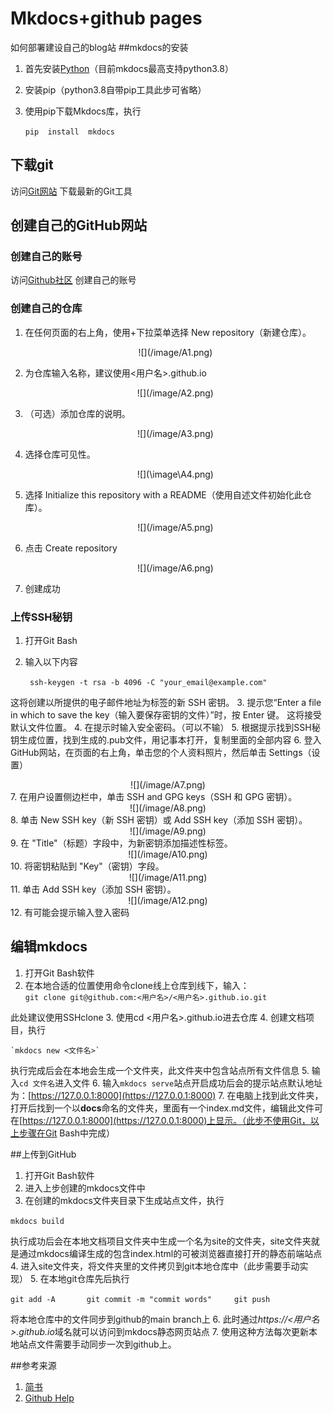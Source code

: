# Mkdocs+github pages

如何部署建设自己的blog站
##mkdocs的安装

1. 首先安装[Python](https://www.python.org/)（目前mkdocs最高支持python3.8）
2. 安装pip（python3.8自带pip工具此步可省略）
3. 使用pip下载Mkdocs库，执行  
	
    `pip  install  mkdocs`  

## 下载git

访问[Git网站](https://git-scm.com/downloads)
下载最新的Git工具

## 创建自己的GitHub网站

### 创建自己的账号

访问[Github社区](https://github.com/)
创建自己的账号

### 创建自己的仓库


1. 在任何页面的右上角，使用+下拉菜单选择 New repository（新建仓库）。
	<center>
	![](/image/A1.png)
	</center>
2. 为仓库输入名称，建议使用<用户名>.github.io

	<center>
	![](/image/A2.png)
	</center>

3. （可选）添加仓库的说明。

	<center>
	![](/image/A3.png)
	</center>
4. 选择仓库可见性。 

	<center>
	![](\image\A4.png)
	</center>
5. 选择 Initialize this repository with a README（使用自述文件初始化此仓库）。

	<center>
	![](/image/A5.png)
	</center>
6. 点击 Create repository

	<center>
	![](/image/A6.png)
	</center>
7. 创建成功

### 上传SSH秘钥

1. 打开Git Bash
2. 输入以下内容  
	
   ` ssh-keygen -t rsa -b 4096 -C "your_email@example.com"` 

这将创建以所提供的电子邮件地址为标签的新 SSH 密钥。
3. 提示您“Enter a file in which to save the key（输入要保存密钥的文件）”时，按 Enter 键。 这将接受默认文件位置。
4. 在提示时输入安全密码。（可以不输）
5. 根据提示找到SSH秘钥生成位置，找到生成的.pub文件，用记事本打开，复制里面的全部内容
6. 登入GitHub网站，在页面的右上角，单击您的个人资料照片，然后单击 Settings（设置）

<center>
![](/image/A7.png)
</center>
7. 在用户设置侧边栏中，单击 SSH and GPG keys（SSH 和 GPG 密钥）。

<center>
![](/image/A8.png)
</center>
8. 单击 New SSH key（新 SSH 密钥）或 Add SSH key（添加 SSH 密钥）。

<center>
![](/image/A9.png)
</center>
9. 在 "Title"（标题）字段中，为新密钥添加描述性标签。

<center>
![](/image/A10.png)
</center>
10. 将密钥粘贴到 "Key"（密钥）字段。

<center>
![](/image/A11.png)
</center>
11. 单击 Add SSH key（添加 SSH 密钥）。

<center>
![](/image/A12.png)
</center>
12. 有可能会提示输入登入密码

## 编辑mkdocs

1. 打开Git Bash软件
2. 在本地合适的位置使用命令clone线上仓库到线下，输入：  
    `git clone git@github.com:<用户名>/<用户名>.github.io.git  `

此处建议使用SSHclone
3. 使用cd  <用户名>.github.io进去仓库
4. 创建文档项目，执行  

    `mkdocs new <文件名>` 
 
执行完成后会在本地会生成一个文件夹，此文件夹中包含站点所有文件信息
5. 输入`cd 文件名`进入文件
6. 输入`mkdocs serve`站点开启成功后会的提示站点默认地址为：[https://127.0.0.1:8000](https://127.0.0.1:8000)
7. 在电脑上找到此文件夹，打开后找到一个以**docs**命名的文件夹，里面有一个index.md文件，编辑此文件可在[https://127.0.0.1:8000](https://127.0.0.1:8000)上显示。（此步不使用Git，以上步骤在Git Bash中完成）

##上传到GitHub



1. 打开Git Bash软件
2. 进入上步创建的mkdocs文件中
3. 在创建的mkdocs文件夹目录下生成站点文件，执行  

`mkdocs build`   

执行成功后会在本地文档项目文件夹中生成一个名为site的文件夹，site文件夹就是通过mkdocs编译生成的包含index.html的可被浏览器直接打开的静态前端站点
4. 进入site文件夹，将文件夹里的文件拷贝到git本地仓库中（此步需要手动实现）
5. 在本地git仓库先后执行
    
   ` git add -A      
    git commit -m "commit words"    
    git push ` 

  将本地仓库中的文件同步到github的main branch上
6. 此时通过*https://<用户名>.github.io*域名就可以访问到mkdocs静态网页站点
7. 使用这种方法每次更新本地站点文件需要手动同步一次到github上。


##参考来源

1. [简书](https://www.jianshu.com/p/b07dc1fd4f9e?utm_campaign=maleskine&utm_content=note&utm_medium=seo_notes&utm_source=recommendation)
2. [Github Help](https://docs.github.com/cn)